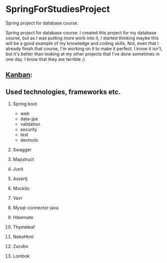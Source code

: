 # SpringForStudiesProject
Spring project for database course.

Spring project for database course. I created this project for my database course, but as I was putting more work into it,
I started thinking maybe this will be a good example of my knowledge and coding skills. Not, even that I already finish that course,
I'm working on it to make it perfect. I know it isn't, but it's better than looking at my other projects that I've done 
sometimes in one day. I know that they are terrible ;)

## [Kanban](https://trello.com/b/jxmj7QOG/projekt-firma-telekomunikacyjna):

## Used technologies, frameworks etc.

1. Spring boot
   - web
   - data-jpa
   - validation
   - security
   - test
   - devtools
  
2. Swagger
3. Mapstruct
4. Junit
5. Assertj
6. Mockito
7. Vavr
8. Mysql-connector-java
9. Hibernate
10. Thymeleaf
11. NekoHtml
12. Zxcvbn
13. Lombok
